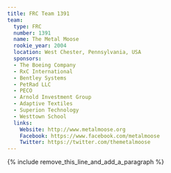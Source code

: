 ```yaml
---
title: FRC Team 1391
team:
  type: FRC
  number: 1391
  name: The Metal Moose
  rookie_year: 2004
  location: West Chester, Pennsylvania, USA
  sponsors:
  - The Boeing Company
  - RxC International
  - Bentley Systems
  - PetRad LLC
  - PECO
  - Arnold Investment Group
  - Adaptive Textiles
  - Superion Technology
  - Westtown School
  links:
    Website: http://www.metalmoose.org
    Facebook: https://www.facebook.com/metalmoose
    Twitter: https://twitter.com/themetalmoose
---
```


{% include remove_this_line_and_add_a_paragraph %}